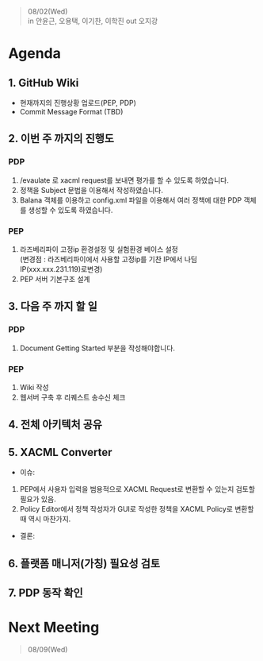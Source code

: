 > 08/02(Wed)  
in 안윤근, 오용택, 이기찬, 이학진
out 오지강 

# Agenda

## 1. GitHub Wiki
+ 현재까지의 진행상황 업로드(PEP, PDP)
+ Commit Message Format (TBD)

## 2. 이번 주 까지의 진행도

### PDP
 1) /evaulate 로 xacml request를 보내면 평가를 할 수 있도록 하였습니다.  
 2) 정책을 Subject 문법을 이용해서 작성하였습니다.  
 3) Balana 객체를 이용하고 config.xml 파일을 이용해서 여러 정책에 대한 PDP 객체를 생성할 수 있도록 하였습니다.  

### PEP
 1) 라즈베리파이 고정ip 환경설정 및 실험환경 베이스 설정  
    (변경점 : 라즈베리파이에서 사용할 고정ip를 기찬 IP에서 나딤 IP(xxx.xxx.231.119)로변경)  
 2) PEP 서버 기본구조 설계

## 3. 다음 주 까지 할 일

### PDP
 1) Document Getting Started 부분을 작성해야합니다.

### PEP
 1) Wiki 작성
 2) 웹서버 구축 후 리퀘스트 송수신 체크

## 4. 전체 아키텍처 공유

## 5. XACML Converter
 
 + 이슈:
 1) PEP에서 사용자 입력을 범용적으로 XACML Request로 변환할 수 있는지 검토할 필요가 있음.  
 2) Policy Editor에서 정책 작성자가 GUI로 작성한 정책을 XACML Policy로 변환할 때 역시 마찬가지.

 + 결론: 
## 6. 플랫폼 매니저(가칭) 필요성 검토

## 7. PDP 동작 확인
# Next Meeting
> 08/09(Wed)
